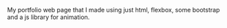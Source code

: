 
My portfolio web page that I made using just html, flexbox, some bootstrap and a js library for animation.
